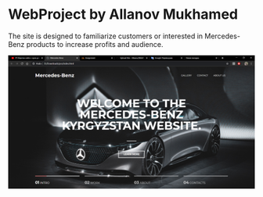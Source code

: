 # WebProject by Allanov Mukhamed
The site is designed to familiarize customers or interested in Mercedes-Benz products to increase profits and audience.

<img src="scrnsht/Mercedes-Benz - Google Chrome 12_23_2019 4_44_52 PM.png" >
